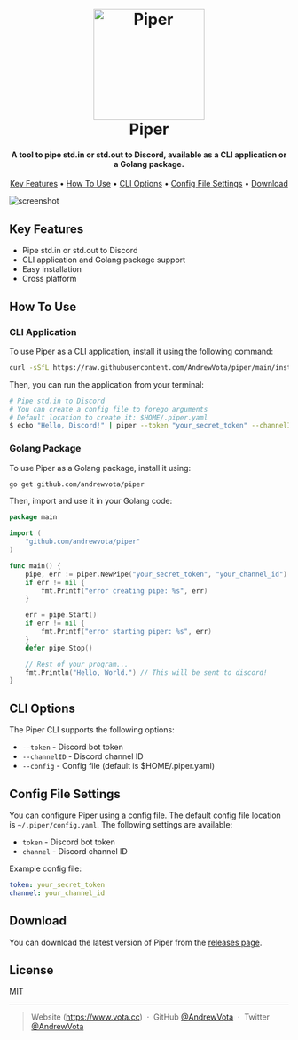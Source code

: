 <h1 align="center">
  <br>
  <a href="https://github.com/AndrewVota/piper"><img src="https://via.placeholder.com/200" alt="Piper" width="200"></a>
  <br>
  Piper
  <br>
</h1>

<h4 align="center">A tool to pipe std.in or std.out to Discord, available as a CLI application or a Golang package.</h4>

<p align="center">
  <a href="#key-features">Key Features</a> •
  <a href="#how-to-use">How To Use</a> •
  <a href="#cli-options">CLI Options</a> •
  <a href="#config-file-settings">Config File Settings</a> •
  <a href="#download">Download</a>
</p>

![screenshot](https://via.placeholder.com/800x400)

## Key Features

* Pipe std.in or std.out to Discord
* CLI application and Golang package support
* Easy installation
* Cross platform

## How To Use

### CLI Application

To use Piper as a CLI application, install it using the following command:

```bash
curl -sSfL https://raw.githubusercontent.com/AndrewVota/piper/main/install.sh | sh
```

Then, you can run the application from your terminal:

```bash
# Pipe std.in to Discord
# You can create a config file to forego arguments
# Default location to create it: $HOME/.piper.yaml
$ echo "Hello, Discord!" | piper --token "your_secret_token" --channelID "your_channel_id"
```

### Golang Package

To use Piper as a Golang package, install it using:

```bash
go get github.com/andrewvota/piper
```

Then, import and use it in your Golang code:

```go
package main

import (
    "github.com/andrewvota/piper"
)

func main() {
    pipe, err := piper.NewPipe("your_secret_token", "your_channel_id")
    if err != nil {
        fmt.Printf("error creating pipe: %s", err)
    }

    err = pipe.Start()
    if err != nil {
        fmt.Printf("error starting piper: %s", err)
    }
    defer pipe.Stop()

    // Rest of your program...
    fmt.Println("Hello, World.") // This will be sent to discord!
}
```

## CLI Options

The Piper CLI supports the following options:

* `--token` - Discord bot token
* `--channelID` - Discord channel ID
* `--config` - Config file (default is $HOME/.piper.yaml)

## Config File Settings

You can configure Piper using a config file. The default config file location is `~/.piper/config.yaml`. The following settings are available:

* `token` - Discord bot token
* `channel` - Discord channel ID

Example config file:

```yaml
token: your_secret_token
channel: your_channel_id
```

## Download

You can download the latest version of Piper from the [releases page](https://github.com/AndrewVota/piper/releases).

## License

MIT

---

> Website (https://www.vota.cc) &nbsp;&middot;&nbsp;
> GitHub [@AndrewVota](https://github.com/AndrewVota) &nbsp;&middot;&nbsp;
> Twitter [@AndrewVota](https://twitter.com/AndrewVota)
